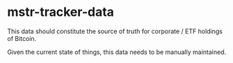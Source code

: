 # mstr-tracker-data

This data should constitute the source of truth for corporate / ETF holdings of Bitcoin.

Given the current state of things, this data needs to be manually maintained.